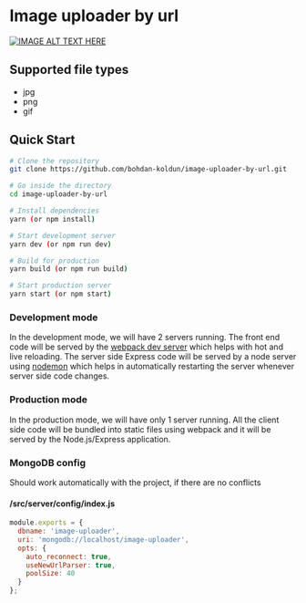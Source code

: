 # Image uploader by url

[![IMAGE ALT TEXT HERE](https://img.youtube.com/vi/OBgXCNvINuU/0.jpg)](http://www.youtube.com/watch?v=OBgXCNvINuU)

## Supported file types
* jpg
* png
* gif

## Quick Start

```bash
# Clone the repository
git clone https://github.com/bohdan-koldun/image-uploader-by-url.git

# Go inside the directory
cd image-uploader-by-url

# Install dependencies
yarn (or npm install)

# Start development server
yarn dev (or npm run dev)

# Build for production
yarn build (or npm run build)

# Start production server
yarn start (or npm start)
```

### Development mode

In the development mode, we will have 2 servers running. The front end code will be served by the [webpack dev server](https://webpack.js.org/configuration/dev-server/) which helps with hot and live reloading. The server side Express code will be served by a node server using [nodemon](https://nodemon.io/) which helps in automatically restarting the server whenever server side code changes.

### Production mode

In the production mode, we will have only 1 server running. All the client side code will be bundled into static files using webpack and it will be served by the Node.js/Express application.

### MongoDB config
Should work automatically with the project, if there are no conflicts

#### /src/server/config/index.js
```javascript
module.exports = {
  dbname: 'image-uploader',
  uri: 'mongodb://localhost/image-uploader',
  opts: {
    auto_reconnect: true,
    useNewUrlParser: true,
    poolSize: 40
  }
};
```
